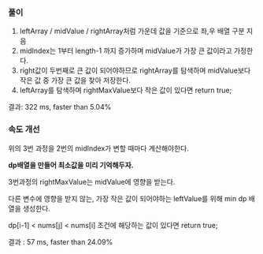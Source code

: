 ### 풀이

1. leftArray / midValue / rightArray처럼 가운데 값을 기준으로 좌,우 배열 구분 지음
2. midIndex는 1부터 length-1 까지 증가하며 midValue가 가장 큰 값이라고 가정한다.
3. right값이 두번째로 큰 값이 되어야하므로 rightArray를 탐색하며 midValue보다 작은 값 중 가장 큰 값을 찾아 저장한다.
4. leftArray를 탐색하며 rightMaxValue보다 작은 값이 있다면 return true;



결과: 322 ms, faster than 5.04%



### 속도 개선

위의 3번 과정을 2번의 midIndex가 변할 때마다 계산해야한다.

**dp배열을 만들어 최소값을 미리 기억해두자.**

3번과정의 rightMaxValue는 midValue에 영향을 받는다.

다른 변수에 영향을 받지 않는, 가장 작은 값이 되어야하는 leftValue를 위해 min dp 배열을 생성한다.

dp[i-1] < nums[j] < nums[i] 조건에 해당하는 값이 있다면 return true;



결과 : 57 ms, faster than 24.09%

